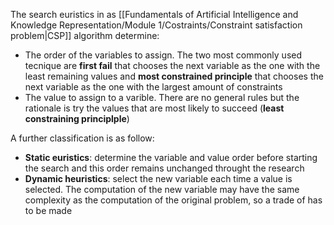 The search euristics in as [[Fundamentals of Artificial Intelligence and Knowledge Representation/Module 1/Costraints/Constraint satisfaction problem|CSP]] algorithm determine:
- The order of the variables to assign. The two most commonly used tecnique are __first fail__ that chooses the next variable as the one with the least remaining values and __most constrained principle__ that chooses the next variable as the one with the largest amount of constraints
- The value to assign to a varible. There are no general rules but the rationale is try the values that are most likely to succeed (__least constraining principlple__)

A further classification is as follow:
- __Static euristics__: determine the variable and value order before starting the search and this order remains unchanged throught the research
- __Dynamic heuristics__: select the new variable each time a value is selected. The computation of the new variable may have the same complexity as the computation of the original problem, so a trade of has to be made
